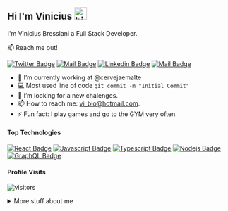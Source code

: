 ## Hi I'm Vinicius <img src="https://user-images.githubusercontent.com/1303154/88677602-1635ba80-d120-11ea-84d8-d263ba5fc3c0.gif" width="28px" height="28px" alt="hi">

I'm Vinicius Bressiani a Full Stack Developer.

:mailbox: Reach me out!

[![Twitter Badge](https://img.shields.io/badge/-@Ipenywis-1ca0f1?style=flat&labelColor=1ca0f1&logo=twitter&logoColor=white&link=https://twitter.com/vi_bio)](https://twitter.com/vi_bio) [![Mail Badge](https://img.shields.io/badge/-CoderOne-e74c3c?style=flat&labelColor=e74c3c&logo=youtube&logoColor=white)](https://www.youtube.com/c/ProvandooMundo) [![Linkedin Badge](https://img.shields.io/badge/-Islem-0e76a8?style=flat&labelColor=0e76a8&logo=linkedin&logoColor=white)](https://www.linkedin.com/in/vinicius-boudakian-bressiani/) [![Mail Badge](https://img.shields.io/badge/-viniciusBressiani-c0392b?style=flat&labelColor=c0392b&logo=gmail&logoColor=white)](mailto:vi_bio@hotmail.com)

<!-- TODO: Add last video link -->

- 🔭 I’m currently working at @cervejaemalte
- :computer: Most used line of code `git commit -m "Initial Commit"`
- 🤔 I’m looking for a new chalenges.
- 📫 How to reach me: vi_bio@hotmail.com.
- ⚡ Fun fact: I play games and go to the GYM very often.

#### Top Technologies

<!-- TODO: Make technologies links takes you to repositories -->

[![React Badge](https://img.shields.io/badge/-React-61DBFB?style=for-the-badge&labelColor=black&logo=react&logoColor=61DBFB)](#) [![Javascript Badge](https://img.shields.io/badge/-Javascript-F0DB4F?style=for-the-badge&labelColor=black&logo=javascript&logoColor=F0DB4F)](#) [![Typescript Badge](https://img.shields.io/badge/-Typescript-007acc?style=for-the-badge&labelColor=black&logo=typescript&logoColor=007acc)](#) [![Nodejs Badge](https://img.shields.io/badge/-Nodejs-3C873A?style=for-the-badge&labelColor=black&logo=node.js&logoColor=3C873A)](#) [![GraphQL Badge](https://img.shields.io/badge/-GraphQl-e535ab?style=for-the-badge&labelColor=black&logo=node.js&logoColor=e535ab)](#)



<!-- #### Bizness
- :paperclip: [My Resume/CV](https://github.com/ipenywis/ipenywis/blob/master/resumes/resume%20v1.0.pdf)
- :email: ipenywis@gmail.com -->


#### Profile Visits 

![visitors](https://visitor-badge.glitch.me/badge?page_id=viniciusBressiani.viniciusBressiani)

<details>
<summary>
  More stuff about me
</summary>

<br >

I love to learn new techs and solve hard problems.
I speak english, spanish, italian, french and portuguese.
I live for know new and intersting people around de world.



#### Github Stats

![Vini's github stats](https://github-readme-stats.vercel.app/api?username=viniciusBressiani&count_private=true&theme=tokyonight&hide=contribs,prs)

</details>


